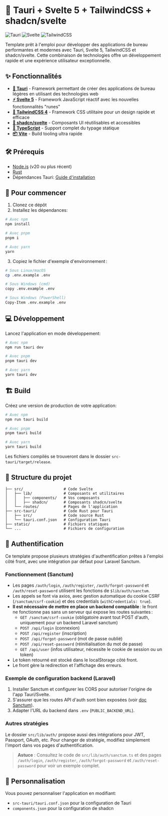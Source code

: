 # 🚀 Tauri + Svelte 5 + TailwindCSS + shadcn/svelte

![Tauri](https://img.shields.io/badge/tauri-1.8-blue)
![Svelte](https://img.shields.io/badge/svelte-5-orange)
![TailwindCSS](https://img.shields.io/badge/tailwindcss-4-06b6d4)

Template prêt à l'emploi pour développer des applications de bureau performantes et modernes avec Tauri, Svelte 5, TailwindCSS et shadcn/svelte. Cette combinaison de technologies offre un développement rapide et une expérience utilisateur exceptionnelle.

## ✨ Fonctionnalités

- [**🦀 Tauri**](https://tauri.app/) - Framework permettant de créer des applications de bureau légères en utilisant des technologies web
- [**⚡ Svelte 5**](https://svelte.dev/) - Framework JavaScript réactif avec les nouvelles fonctionnalités "runes"
- [**💨 TailwindCSS 4**](https://tailwindcss.com/) - Framework CSS utilitaire pour un design rapide et efficace
- [**🎨 shadcn/svelte**](https://next.shadcn-svelte.com/) - Composants UI réutilisables et accessibles
- [**📝 TypeScript**](https://www.typescriptlang.org/) - Support complet du typage statique
- [**📦 Vite**](https://vite.dev/) - Build tooling ultra rapide

## 🛠️ Prérequis

- [Node.js](https://nodejs.org/) (v20 ou plus récent)
- [Rust](https://www.rust-lang.org/tools/install)
- Dépendances Tauri: [Guide d'installation](https://tauri.app/start/prerequisites/)

## 🚀 Pour commencer

1. Clonez ce dépôt
2. Installez les dépendances:

```bash
# Avec npm
npm install

# Avec pnpm
pnpm i

# Avec yarn
yarn
```

3. Copiez le fichier d'exemple d'environnement :

```bash
# Sous Linux/macOS
cp .env.example .env

# Sous Windows (cmd)
copy .env.example .env

# Sous Windows (PowerShell)
Copy-Item .env.example .env
```

## 💻 Développement

Lancez l'application en mode développement:

```bash
# Avec npm
npm run tauri dev

# Avec pnpm
pnpm tauri dev

# Avec yarn
yarn tauri dev
```

## 🏗️ Build

Créez une version de production de votre application:

```bash
# Avec npm
npm run tauri build

# Avec pnpm
pnpm tauri build

# Avec yarn
yarn tauri build
```

Les fichiers compilés se trouveront dans le dossier `src-tauri/target/release`.

## 📂 Structure du projet

```
├── src/                  # Code Svelte
│   ├── lib/              # Composants et utilitaires
│   │   ├── components/   # Vos composants
│   │   ├── shadcn/       # Composants shadcn/svelte
│   └── routes/           # Pages de l'application
├── src-tauri/            # Code Rust pour Tauri
│   ├── src/              # Code source Rust
│   └── tauri.conf.json   # Configuration Tauri
├── static/               # Fichiers statiques
└── ...                   # Fichiers de configuration
```


## 🔐 Authentification

Ce template propose plusieurs stratégies d'authentification prêtes à l'emploi côté front, avec une intégration par défaut pour Laravel Sanctum.

### Fonctionnement (Sanctum)

- Les pages `/auth/login`, `/auth/register`, `/auth/forgot-password` et `/auth/reset-password` utilisent les fonctions de `$lib/auth/sanctum`.
- Les appels se font via axios, avec gestion automatique du cookie CSRF (`/sanctum/csrf-cookie`) et des credentials (`withCredentials: true`).
- **Il est nécessaire de mettre en place un backend compatible** : le front ne fonctionne pas sans un serveur qui expose les routes suivantes :
  - `GET /sanctum/csrf-cookie` (obligatoire avant tout POST d'auth, uniquement pour un backend Laravel sanctum)
  - `POST /api/login` (connexion)
  - `POST /api/register` (inscription)
  - `POST /api/forgot-password` (mot de passe oublié)
  - `POST /api/reset-password` (réinitialisation du mot de passe)
  - `GET /api/user` (infos utilisateur, nécessite le cookie de session ou un token)
- Le token retourné est stocké dans le localStorage côté front.
- Le front gère la redirection et l'affichage des erreurs.

### Exemple de configuration backend (Laravel)

1. Installer Sanctum et configurer les CORS pour autoriser l'origine de l'app Tauri/Svelte.
2. S'assurer que les routes API d'auth sont bien exposées (voir [doc Sanctum](https://laravel.com/docs/11.x/sanctum#spa-authentication)).
3. Adapter l'URL du backend dans `.env` (`PUBLIC_BACKEND_URL`).

### Autres stratégies

Le dossier `src/lib/auth/` propose aussi des intégrations pour JWT, Passport, OAuth, etc. Pour changer de stratégie, modifiez simplement l'import dans vos pages d'authentification.

> **Astuce** : Consultez le code de `src/lib/auth/sanctum.ts` et des pages `/auth/login`, `/auth/register`, `/auth/forgot-password` et `/auth/reset-password` pour voir un exemple complet.

## 🔧 Personnalisation

Vous pouvez personnaliser l'application en modifiant:

- `src-tauri/tauri.conf.json` pour la configuration de Tauri
- `components.json` pour la configuration de shadcn